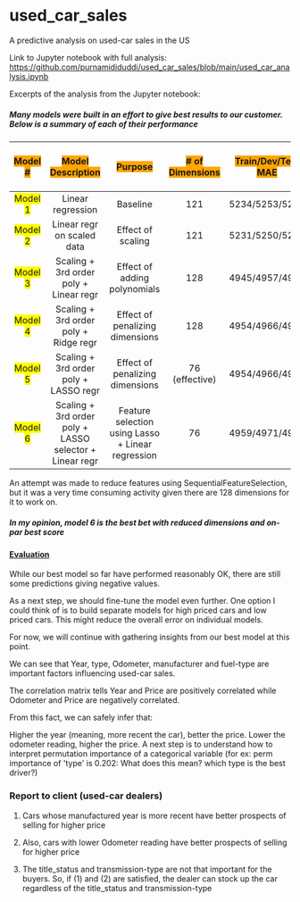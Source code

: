 # used_car_sales
A predictive analysis on used-car sales in the US

Link to Jupyter notebook with full analysis: 
https://github.com/purnamididuddi/used_car_sales/blob/main/used_car_analysis.ipynb


Excerpts of the analysis from the Jupyter notebook:
##### Many models were built in an effort to give best results to our customer. Below is a summary of each of their performance

| <span style='background:orange'>Model # | <span style='background:orange'>Model Description | <span style='background:orange'>Purpose | <span style='background:orange'># of Dimensions | <span style='background:orange'>Train/Dev/Test MAE | <span style='background:orange'>Model Score on Testset |
| :-: | :-: | :-: | :-: | :-: | :-: |
|<span style='background:yellow'> Model 1 | Linear regression | Baseline | 121 | 5234/5253/5214 | 71.90 |
|<span style='background:yellow'> Model 2 | Linear regr on scaled data | Effect of scaling | 121 | 5231/5250/5212 | 71.95 |
|<span style='background:yellow'> Model 3 | Scaling + 3rd order poly + Linear regr | Effect of adding polynomials | 128 | 4945/4957/4952 | 74.24 |
|<span style='background:yellow'> Model 4 | Scaling + 3rd order poly + Ridge regr | Effect of penalizing dimensions | 128 | 4954/4966/4963 | 74.08 |
|<span style='background:yellow'> Model 5 | Scaling + 3rd order poly + LASSO regr | Effect of penalizing dimensions | 76 (effective) | 4954/4966/4963 | 73.9 |
|<span style='background:yellow'> Model 6 | Scaling + 3rd order poly + LASSO selector + Linear regr | Feature selection using Lasso + Linear regression | 76 | 4959/4971/4968 | 74.14|

    
An attempt was made to reduce features using SequentialFeatureSelection, but it was a very time consuming activity given there are 128 dimensions for it to work on. 
    
##### In my opinion, model 6 is the best bet with reduced dimensions and on-par best score
    

#### <ins>Evaluation</ins>
While our best model so far have performed reasonably OK, there are still some predictions giving negative values.

As a next step, we should fine-tune the model even further. One option I could think of is to build separate models for high priced cars and low priced cars. This might reduce the overall error on individual models.

For now, we will continue with gathering insights from our best model at this point.
    
    
We can see that Year, type, Odometer, manufacturer and fuel-type are important factors influencing used-car sales.

The correlation matrix tells Year and Price are positively correlated while Odometer and Price are negatively correlated.

From this fact, we can safely infer that:

Higher the year (meaning, more recent the car), better the price.
Lower the odometer reading, higher the price.
A next step is to understand how to interpret permutation importance of a categorical variable (for ex: perm importance of 'type' is 0.202: What does this mean? which type is the best driver?)
    

### Report to client (used-car dealers)
1. Cars whose manufactured year is more recent have better prospects of selling for higher price

2. Also, cars with lower Odometer reading have better prospects of selling for higher price

3. The title_status and transmission-type are not that important for the buyers. So, if (1) and (2) are satisfied, the dealer can stock up the car regardless of the title_status and transmission-type
    